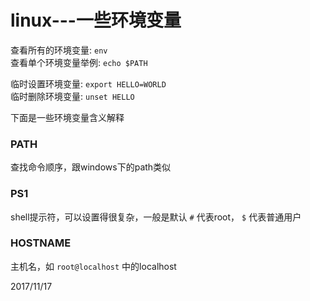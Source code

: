 # linux---一些环境变量

查看所有的环境变量: `env`  
查看单个环境变量举例: `echo $PATH`  

临时设置环境变量: `export HELLO=WORLD`  
临时删除环境变量: `unset HELLO`  

下面是一些环境变量含义解释  

### PATH
查找命令顺序，跟windows下的path类似  

### PS1
shell提示符，可以设置得很复杂，一般是默认 `#` 代表root， `$` 代表普通用户  

### HOSTNAME
主机名，如 `root@localhost` 中的localhost  


2017/11/17  
